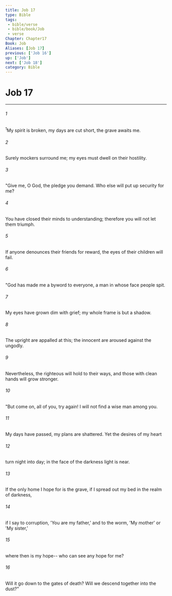 ```yaml
---
title: Job 17
type: Bible
tags:
 - bible/verse
 - bible/book/Job
 - verse
Chapter: Chapter17
Book: Job
Aliases: [Job 17]
previous: ['Job 16']
up: ['Job']
next: ['Job 18']
category: Bible
---
```

# Job 17

***


###### 1 
<sup class="versenum mid-line">1</sup>My spirit is broken, my days are cut short, the grave awaits me. 

###### 2 
Surely mockers surround me; my eyes must dwell on their hostility. 

###### 3 
"Give me, O God, the pledge you demand. Who else will put up security for me? 

###### 4 
You have closed their minds to understanding; therefore you will not let them triumph. 

###### 5 
If anyone denounces their friends for reward, the eyes of their children will fail. 

###### 6 
"God has made me a byword to everyone, a man in whose face people spit. 

###### 7 
My eyes have grown dim with grief; my whole frame is but a shadow. 

###### 8 
The upright are appalled at this; the innocent are aroused against the ungodly. 

###### 9 
Nevertheless, the righteous will hold to their ways, and those with clean hands will grow stronger. 

###### 10 
"But come on, all of you, try again! I will not find a wise man among you. 

###### 11 
My days have passed, my plans are shattered. Yet the desires of my heart 

###### 12 
turn night into day; in the face of the darkness light is near. 

###### 13 
If the only home I hope for is the grave, if I spread out my bed in the realm of darkness, 

###### 14 
if I say to corruption, 'You are my father,' and to the worm, 'My mother' or 'My sister,' 

###### 15 
where then is my hope-- who can see any hope for me? 

###### 16 
Will it go down to the gates of death? Will we descend together into the dust?" 
